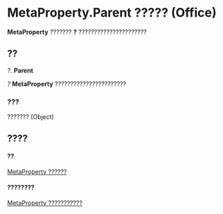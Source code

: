 
# MetaProperty.Parent ????? (Office)

 **MetaProperty** ??????? **?** ??????????????????????


## ??

 _?_. **Parent**

 _?_ **MetaProperty** ???????????????????????


### ???

??????? (Object)


## ????


#### ??


[MetaProperty ??????](4379d183-9b80-92d8-1dd0-ac9be400e366.md)
#### ????????


[MetaProperty ???????????](http://msdn.microsoft.com/library/97df3875-dd87-03b8-44f6-a8804d5ee1bd%28Office.15%29.aspx)